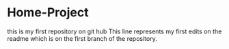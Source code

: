 # Home-Project
 this is my first repository on git hub
 This line represents my first edits on the readme
 which is on the first branch of the repository.
